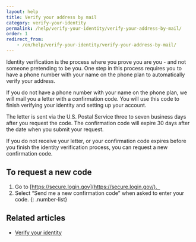 ```yaml
---
layout: help
title: Verify your address by mail
category: verify-your-identity
permalink: /help/verify-your-identity/verify-your-address-by-mail/
order: 1
redirect_from:
    - /en/help/verify-your-identity/verify-your-address-by-mail/
---
```


Identity verification is the process where you prove you are you - and not someone pretending to be you. One step in this process requires you to have a phone number with your name on the phone plan to automatically verify your address. 

If you do not have a phone number with your name on the phone plan, we will mail you a letter with a confirmation code. You will use this code to finish verifying your identity and setting up your account.

The letter is sent via the U.S. Postal Service three to seven business days after you request the code. The confirmation code will expire 30 days after the date when you submit your request.

If you do not receive your letter, or your confirmation code expires before you finish the identity verification process, you can request a new confirmation code.

## To request a new code

1. Go to [https://secure.login.gov](https://secure.login.gov/).  
2. Select “Send me a new confirmation code” when asked to enter your code.
{: .number-list}

## Related articles
- [Verify your identity](/help/verify-your-identity/how-to-verify-your-identity/)